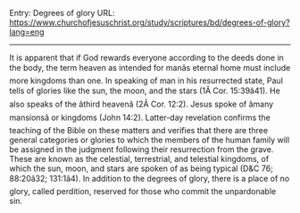 Entry: Degrees of glory
URL: https://www.churchofjesuschrist.org/study/scriptures/bd/degrees-of-glory?lang=eng

---

It is apparent that if God rewards everyone according to the deeds done in the body, the term heaven as intended for manâs eternal home must include more kingdoms than one. In speaking of man in his resurrected state, Paul tells of glories like the sun, the moon, and the stars (1Â Cor. 15:39â41). He also speaks of the âthird heavenâ (2Â Cor. 12:2). Jesus spoke of âmany mansionsâ or kingdoms (John 14:2). Latter-day revelation confirms the teaching of the Bible on these matters and verifies that there are three general categories or glories to which the members of the human family will be assigned in the judgment following their resurrection from the grave. These are known as the celestial, terrestrial, and telestial kingdoms, of which the sun, moon, and stars are spoken of as being typical (D&C 76; 88:20â32; 131:1â4). In addition to the degrees of glory, there is a place of no glory, called perdition, reserved for those who commit the unpardonable sin.
